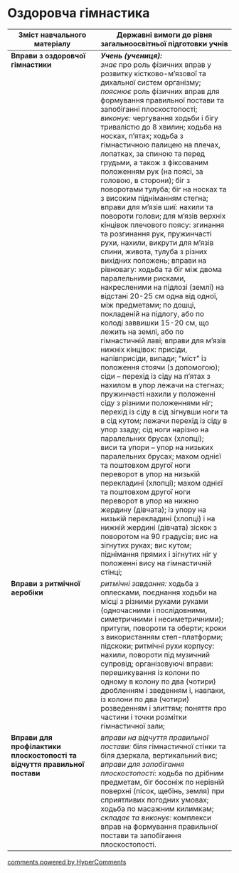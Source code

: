 <div id="hypercomments_widget" class="js-hypercomments-widget invisible"></div>

# Оздоровча гімнастика

<table>
  <tr>
    <td width="40%" align="center"><b>Зміст навчального матеріалу</b></td>
    <td width="60%" align="center"><b>Державні вимоги до рівня загальноосвітньої підготовки учнів</b></td>
  </tr>
<tbody>
  <tr>
    <td width="40%" style="vertical-align:top !important;">
    <b>Вправи з оздоровчої гімнастики</b></td>
    <td width="60%" style="vertical-align:top !important;">
    <i><b>Учень (учениця):</b></i><br>
    <i>знає</i> про роль фізичних вправ у розвитку кістково-м’язової та дихальної систем організму;<br>
    <i>пояснює</i> роль фізичних вправ для формування правильної постави та запобіганні плоскостопості;<br>
    <i>виконує:</i> чергування ходьби і бігу тривалістю до 8 хвилин; ходьба на носках, п’ятах;  ходьба з гімнастичною палицею на плечах, лопатках, за спиною та перед грудьми, а також з фіксованим положенням рук (на поясі, за головою, в сторони); біг з поворотами тулуба; біг на носках та з високим підніманням стегна; вправи для м’язів шиї: нахили та повороти голови; для м’язів верхніх кінцівок плечового поясу: згинання та розгинання рук, пружинчасті рухи, нахили, викрути для м’язів спини, живота, тулуба з різних вихідних положень; вправи на рівновагу: ходьба та біг між двома паралельними рисками, накресленими на підлозі (землі) на відстані 20-25 см одна від одної, між предметами; по дошці, покладеній на підлогу, або по колоді заввишки 15-20 см, що лежить на землі, або по гімнастичній лаві; вправи для м’язів нижніх кінцівок: присіди, напівприсіди, випади; “міст” із положення стоячи (з допомогою);<br>
    сіди – перехід із сіду на п’ятах з нахилом в упор лежачи на стегнах; пружинчасті нахили у положенні сіду з різними положеннями ніг; перехід із сіду в сід зігнувши ноги та в сід кутом; лежачи перехід із сіду в упор ззаду; сід ноги нарізно на паралельних брусах (хлопці);<br>
    виси  та упори – упор на низьких паралельних брусах; махом однієї та поштовхом другої ноги переворот в упор на низькій перекладині (хлопці); махом однієї та поштовхом другої ноги переворот в упор на нижню жердину (дівчата); із упору на низькій перекладині (хлопці) і на нижній жердині (дівчата) зіскок з поворотом на 90 градусів; вис на зігнутих руках; вис кутом; піднімання прямих і зігнутих ніг у положенні вису на гімнастичній стінці;<br>
    </td>
  </tr>
  <tr>
    <td width="40%" style="vertical-align:top !important;">
    <b>Вправи з ритмічної аеробіки</b></td>
    <td width="60%" style="vertical-align:top !important;">
    <i>ритмічні завдання:</i> ходьба з оплесками, поєднання ходьби на місці з різними рухами руками (одночасними і послідовними, симетричними і несиметричними); притупи, повороти та оберти; кроки з використанням степ-платформи; підскоки; ритмічні рухи корпусу: нахили, повороти під музичний супровід;  організовуючі вправи: перешикування із колони по одному в колону по два (чотири) дробленням і зведенням і, навпаки, із колони по два (чотири) розведенням і злиттям; поняття про частини і точки розмітки гімнастичної зали;
    </td>
  </tr>
  <tr>
    <td width="40%" style="vertical-align:top !important;">
    <b>Вправи для профілактики плоскостопості та відчуття правильної постави</b></td>
    <td width="60%" style="vertical-align:top !important;">
    <i>вправи на відчуття правильної постави:</i> біля гімнастичної  стінки та біля дзеркала, вертикальний вис;<br>
    <i>вправи для запобігання плоскостопості</i>: ходьба по дрібним предметам, біг босоніж по нерівній поверхні (пісок, щебінь, земля) при сприятливих погодних умовах; ходьба по масажним килимкам;<br>
    <i>складає та виконує:</i> комплекси вправ на формування правильної постави та запобігання плоскостопості.
    </td>
  </tr>
</tbody>
</table>

<div class="js-hypercomments-container">
<a href="http://hypercomments.com" class="hc-link" title="comments widget">comments powered by HyperComments</a>
</div>